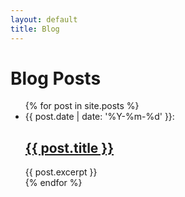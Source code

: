 ```yaml
---
layout: default
title: Blog
---
```


# Blog Posts

<ul>
  {% for post in site.posts %}
    <li>
      {{ post.date | date: '%Y-%m-%d' }}:
      <h2>
        <a href="{{ post.url }}">
          {{ post.title }}
        </a>
      </h2>
      {{ post.excerpt }}
    </li>
  {% endfor %}
</ul>